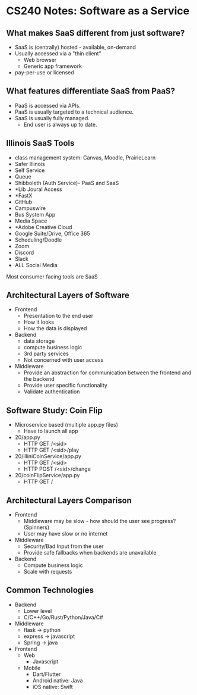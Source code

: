# CS240 Notes: Software as a Service

## What makes SaaS different from just software?

- SaaS is (centrally) hosted - available, on-demand
- Usually accessed via a "thin client"
  - Web browser
  - Generic app framework
- pay-per-use or licensed

## What features differentiate SaaS from PaaS?

- PaaS is accessed via APIs.
- PaaS is usually targeted to a technical audience.
- SaaS is usually fully managed.
  - End user is always up to date.

## Illinois SaaS Tools

- class management system: Canvas, Moodle, PrairieLearn
- Safer Illinois
- Self Service
- Queue
- Shibboleth (Auth Service)- PaaS and SaaS
- \*Lib Joural Access
- \*FastX
- GitHub
- Campuswire
- Bus System App
- Media Space
- \*Adobe Creative Cloud
- Google Suite/Drive, Office 365
- Scheduling/Doodle
- Zoom
- Discord
- Slack
- ALL Social Media

Most consumer facing tools are SaaS

## Architectural Layers of Software

- Frontend
  - Presentation to the end user
  - How it looks
  - How the data is displayed
- Backend
  - data storage
  - compute business logic
  - 3rd party services
  - Not concerned with user access
- Middleware
  - Provide an abstraction for communication between the frontend and the backend
  - Provide user specific functionality
  - Validate authentication

## Software Study: Coin Flip

- Microservice based (multiple app.py files)
  - Have to launch all app
- 20/app.py
  - HTTP GET /\<sid\>
  - HTTP GET /\<sid\>/play
- 20/illiniCoinService/app.py
  - HTTP GET /\<sid\>
  - HTTP POST /\<sid\>/change
- 20/coinFlipService/app.py
  - HTTP GET /

## Architectural Layers Comparison

- Frontend
  - Middleware may be slow - how should the user see progress? (Spinners)
  - User may have slow or no internet
- Middleware
  - Security/Bad Input from the user
  - Provide safe fallbacks when backends are unavailable
- Backend
  - Compute business logic
  - Scale with requests

## Common Technologies

- Backend
  - Lower level
  - C/C++/Go/Rust/Python/Java/C#
- Middleware
  - flask -> python
  - express -> javascript
  - Spring -> java
- Frontend
  - Web
    - Javascript
  - Mobile
    - Dart/Flutter
    - Android native: Java
    - iOS native: Swift
